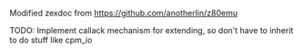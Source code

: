 Modified zexdoc from https://github.com/anotherlin/z80emu

TODO:
Implement callack mechanism for extending, so don't have to inherit to do stuff like cpm_io
